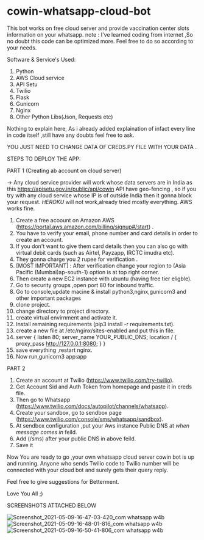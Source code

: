 
# cowin-whatsapp-cloud-bot
This bot works on free cloud server and provide vaccination center slots information on your whatsapp.
note : I've learned coding from internet ,So no doubt this code can be optimized more. Feel free to do so according to your needs. 

Software & Service's Used:
1) Python
2) AWS Cloud service
3) API Setu
4) Twilio
5) Flask
6) Gunicorn
7) Nginx
8) Other Python Libs(Json, Requests etc) 

Nothing to explain here, As i already added explaination of infact every line in code itself ,still have any doubts feel free to ask.

YOU JUST NEED TO CHANGE DATA OF CREDS.PY FILE WITH YOUR DATA . 

STEPS TO DEPLOY THE APP:

PART 1 (Creating ab account on cloud server)

  -> Any cloud service provider will work whose data servers are in India as this https://apisetu.gov.in/public/api/cowin API have geo-fencing , so if you try with any cloud service whose IP is of outside India then it gonna block your request. 
*HEROKU* will not work,already tried mostly everything.
AWS works fine.

1) Create a free acoount on Amazon AWS (https://portal.aws.amazon.com/billing/signup#/start) .
2) You have to verify your email, phone number and card details in order to create an account.
3) If you don't want to give them card details then you can also go with virtual debit cards (such as Airtel, Payzapp, IRCTC imudra etc).
4) They gonna charge you 2 rupee for verification .
5) [MOST IMPORTANT] : After verification change your region to (Asia Pacific (Mumbai)ap-south-1) option is at top right corner.
6) Then create a new EC2 instance with ubuntu (having free tier eligble).
7) Go to security groups ,open port 80 for inbound traffic.
8) Go to console,update macine & install python3,nginx,gunicorn3 and other important packages
9) clone project.
10) change directory to project directory.
11) create virtual envirnment and activate it.
12) Install remaining requirements (pip3 install -r requirements.txt).
13) create a new file at /etc/nginx/sites-enabled and put this in file.
14) server {
    listen 80;
    server_name YOUR_PUBLIC_DNS;
    location / {
        proxy_pass http://127.0.0.1:8080;
    }
  }
15) save everything ,restart nginx.
16) Now run,gunicorn3 app:app

PART 2

 1) Create an account at Twilio (https://www.twilio.com/try-twilio).
 2) Get Account Sid and Auth Token from homepage and paste it in creds file.
 3) Then go to Whatsapp (https://www.twilio.com/docs/autopilot/channels/whatsapp).
 4) Create your sandbox, go to sendbox page (https://www.twilio.com/console/sms/whatsapp/sandbox).
 5) At sendbox configuration ,put your Aws instance Public DNS at *when message comes in* feild.
 6) Add (/sms) after your public DNS in above feild.
 7) Save it

Now You are ready to go ,your own whatsapp cloud server cowin bot is up and running.
Anyone who sends Twilio code to Twilio number will be connected with your cloud bot and surely gets their query reply.

Feel free to give suggestions for Betterment.

Love You All ;)



SCREENSHOTS ATTACHED BELOW


![Screenshot_2021-05-09-16-47-03-420_com whatsapp w4b](https://user-images.githubusercontent.com/83899995/117570276-0bfd0f80-b0e7-11eb-87eb-c785dcc20159.jpg)
![Screenshot_2021-05-09-16-48-01-816_com whatsapp w4b](https://user-images.githubusercontent.com/83899995/117570280-0e5f6980-b0e7-11eb-9292-ddbeb7a08c07.jpg)
![Screenshot_2021-05-09-16-50-41-806_com whatsapp w4b](https://user-images.githubusercontent.com/83899995/117570282-0f909680-b0e7-11eb-9497-b2b60c25246e.jpg)
